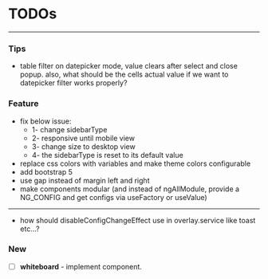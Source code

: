 # TODOs

---

### Tips

- table filter on datepicker mode, value clears after select and close popup. also, what should be the cells actual
  value if we want to datepicker filter works properly?

### Feature

- fix below issue:
  - 1- change sidebarType
  - 2- responsive until mobile view
  - 3- change size to desktop view
  - 4- the sidebarType is reset to its default value
- replace css colors with variables and make theme colors configurable
- add bootstrap 5
- use gap instead of margin left and right
- make components modular (and instead of ngAllModule, provide a NG_CONFIG and get configs via useFactory or useValue)
- ----------------------------------------------------
- how should disableConfigChangeEffect use in overlay.service like toast etc...?

### New

- [ ] **whiteboard** - implement component.
